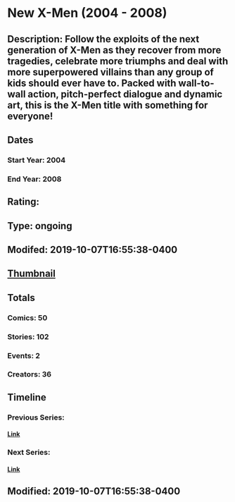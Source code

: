 # New X-Men (2004 - 2008)
## Description: Follow the exploits of the next generation of X-Men as they recover from more tragedies, celebrate more triumphs and deal with more superpowered villains than any group of kids should ever have to. Packed with wall-to-wall action, pitch-perfect dialogue and dynamic art, this is the X-Men title with something for everyone!
## Dates
### Start Year: 2004
### End Year: 2008
## Rating: 
## Type: ongoing
## Modifed: 2019-10-07T16:55:38-0400
## [Thumbnail](http://i.annihil.us/u/prod/marvel/i/mg/2/b0/513a53f5402e2.jpg)
## Totals
### Comics: 50
### Stories: 102
### Events: 2
### Creators: 36
## Timeline
### Previous Series: 
#### [Link]()
### Next Series: 
#### [Link]()
## Modified: 2019-10-07T16:55:38-0400